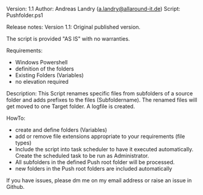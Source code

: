 Version: 1.1
Author: Andreas Landry (a.landry@allaround-it.de)
Script: Pushfolder.ps1

Release notes:
Version 1.1: Original published version. 

The script is provided "AS IS" with no warranties.

Requirements:
- Windows Powershell
- definition of the folders
- Existing Folders (Variables)
- no elevation required

Description:
This Script renames specific files from subfolders of a source folder and adds prefixes to the files (Subfoldername). The renamed files will get moved to one Target folder. A logfile is created.

HowTo:
- create and define folders (Variables)
- add or remove file extensions appropriate to your requirements (file types)
- Include the script into task scheduler to have it executed automatically. Create the scheduled task to be run as Administrator.
- All subfolders in the defined Push root folder will be processed.
- new folders in the Push root folders are included automatically

If you have issues, please dm me on my email address or raise an issue in Github.
